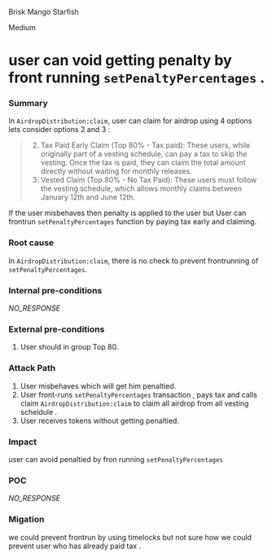 Brisk Mango Starfish

Medium

# user can void getting penalty  by front running `` setPenaltyPercentages `` .

### Summary 
In `AirdropDistribution:claim`, user can claim for airdrop using 4 options lets consider options 2 and 3 :

>2. Tax Paid Early Claim (Top 80% - Tax paid): These users, while originally part of a vesting schedule, can pay a tax to skip the vesting. Once the tax is paid, they can claim the total amount directly without waiting for monthly releases.
>3. Vested Claim (Top 80% - No Tax Paid): These users must follow the vesting schedule, which allows monthly claims between January 12th and June 12th. 


If the user misbehaves then penalty is applied to the user but User can frontrun `setPenaltyPercentages` function by paying tax early and claiming.
### Root cause 
In `AirdropDistribution:claim`, there is no check to prevent frontrunning of `setPenaltyPercentages`.
### Internal pre-conditions
_NO_RESPONSE_
### External pre-conditions
1. User should in group Top 80.
### Attack Path
1. User misbehaves which will get him penaltied.
2. User front-runs  ``setPenaltyPercentages`` transaction , pays  tax  and calls claim ``AirdropDistribution:claim`` to claim all airdrop from all vesting scheldule .
3. User receives tokens without getting penaltied.
### Impact 
user can avoid penaltied  by fron running `setPenaltyPercentages`
### POC
_NO_RESPONSE_
### Migation 
we could prevent frontrun by using timelocks but not sure how we could prevent user who has already paid tax .